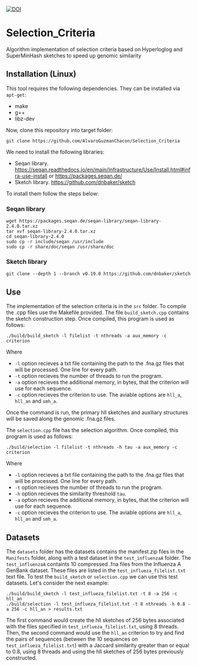 [![DOI](https://zenodo.org/badge/984350098.svg)](https://doi.org/10.5281/zenodo.15537863)


# Selection_Criteria

Algorithm implementation of selection criteria based on Hyperloglog and SuperMinHash sketches to speed up genomic similarity

## Installation (Linux)

This tool requires the following dependencies. They can be installed via `apt-get`:
- make
- g++ 
- libz-dev

Now, clone this repository into target folder:
```
git clone https://github.com/AlvaroGuzmanChacon/Selection_Criteria
```

We need to install the following libraries:
- Seqan library. https://seqan.readthedocs.io/en/main/Infrastructure/Use/Install.html#infra-use-install or https://packages.seqan.de/
- Sketch library. https://github.com/dnbaker/sketch

To install them follow the steps below:

### Seqan library

```
wget https://packages.seqan.de/seqan-library/seqan-library-2.4.0.tar.xz
tar xvf seqan-library-2.4.0.tar.xz
cd seqan-library-2.4.0
sudo cp -r include/seqan /usr/include
sudo cp -r share/doc/seqan /usr/share/doc
```

### Sketch library

```
git clone --depth 1 --branch v0.19.0 https://github.com/dnbaker/sketch
```

## Use

The implementation of the selection criteria is in the `src` folder. To compile the .cpp files use the Makefile provided. The file `build_sketch.cpp` contains the sketch construction step. Once compiled, this program is used as follows:
```
./build/build_sketch -l filelist -t nthreads -a aux_memory -c criterion
```
Where
- `-l` option recieves a txt file containing the path to the .fna.gz files that will be processed. One line for every path.
- `-t` option recieves the number of threads to run the program.
- `-a` option recieves the additional memory, in bytes, that the criterion will use for each sequence.
- `-c` option recieves the criterion to use. The aviable options are `hll_a`, `hll_an` and `smh_a`.

Once the command is run, the primary hll sketches and auxiliary structures will be saved along the genomic .fna.gz files.

The `selection.cpp` file has the selection algorithm. Once compiled, this program is used as follows:
```
./build/selection -l filelist -t nthreads -h tau -a aux_memory -c criterion
```
Where
- `-l` option recieves a txt file containing the path to the .fna.gz files that will be processed. One line for every path.
- `-t` option recieves the number of threads to run the program.
- `-h` option recieves the similarity threshold `tau`.
- `-a` option recieves the additional memory, in bytes, that the criterion will use for each sequence.
- `-c` option recieves the criterion to use. The aviable options are `hll_a`, `hll_an` and `smh_a`.

## Datasets

The `datasets` folder has the datasets contains the manifest.zip files in the `Manifests` folder, along with a test dataset in the `test_influenzaA` folder. The `test_influenzaA` containts 10 compressed .fna files from the Influenza A GenBank dataset. These files are listed in the `test_influeza_filelist.txt` text file. To test the `build_sketch` or `selection.cpp` we can use this test datasets. Let's consider the next example:
```
./build/build_sketch -l test_influeza_filelist.txt -t 8 -a 256 -c hll_an
./build/selection -l test_influeza_filelist.txt -t 8 nthreads -h 0.8 -a 256 -c hll_an > results.txt
```
The first command would create the hll sketches of 256 bytes associated with the files specified in `test_influeza_filelist.txt`, using 8 threads. Then, the second command would use the `hll_an` criterion to try and find the pairs of sequences (between the 10 sequences on `test_influeza_filelist.txt`) with a Jaccard similarity greater than or equal to 0.8, using 8 threads and using the hll sketches of 256 bytes previously constructed.
